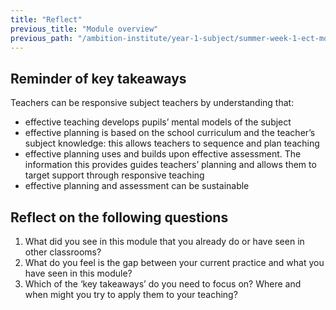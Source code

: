 ```yaml
---
title: "Reflect"
previous_title: "Module overview"
previous_path: "/ambition-institute/year-1-subject/summer-week-1-ect-module-overview"
---
```


## Reminder of key takeaways

Teachers can be responsive subject teachers by understanding that:

- effective teaching develops pupils’ mental models of the subject
- effective planning is based on the school curriculum and the teacher’s subject knowledge: this allows teachers to sequence and plan teaching
- effective planning uses and builds upon effective assessment. The information this provides guides teachers’ planning and allows them to target support through responsive teaching
- effective planning and assessment can be&nbsp;sustainable

## Reflect on the following questions

1. What did you see in this module that you already do or have seen in other classrooms?
2. What do you feel is the gap between your current practice and what you have seen in this module?
3. Which of the ‘key takeaways’ do you need to focus on? Where and when might you try to apply them to your teaching?

